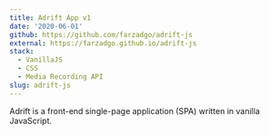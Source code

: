 ```yaml
---
title: Adrift App v1
date: '2020-06-01'
github: https://github.com/farzadgo/adrift-js
external: https://farzadgo.github.io/adrift-js
stack:
  - VanillaJS
  - CSS
  - Media Recording API
slug: adrift-js
---
```


Adrift is a front-end single-page application (SPA) written in vanilla JavaScript.

